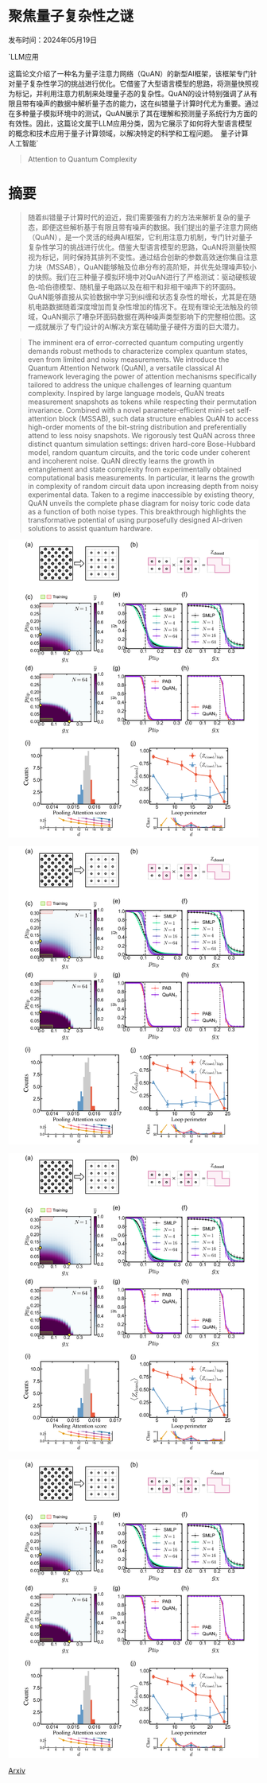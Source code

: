 # 聚焦量子复杂性之谜

发布时间：2024年05月19日

`LLM应用

这篇论文介绍了一种名为量子注意力网络（QuAN）的新型AI框架，该框架专门针对量子复杂性学习的挑战进行优化。它借鉴了大型语言模型的思路，将测量快照视为标记，并利用注意力机制来处理量子态的复杂性。QuAN的设计特别强调了从有限且带有噪声的数据中解析量子态的能力，这在纠错量子计算时代尤为重要。通过在多种量子模拟环境中的测试，QuAN展示了其在理解和预测量子系统行为方面的有效性。因此，这篇论文属于LLM应用分类，因为它展示了如何将大型语言模型的概念和技术应用于量子计算领域，以解决特定的科学和工程问题。` `量子计算` `人工智能`

> Attention to Quantum Complexity

# 摘要

> 随着纠错量子计算时代的迫近，我们需要强有力的方法来解析复杂的量子态，即便这些解析基于有限且带有噪声的数据。我们提出的量子注意力网络（QuAN），是一个灵活的经典AI框架，它利用注意力机制，专门针对量子复杂性学习的挑战进行优化。借鉴大型语言模型的思路，QuAN将测量快照视为标记，同时保持其排列不变性。通过结合创新的参数高效迷你集自注意力块（MSSAB），QuAN能够触及位串分布的高阶矩，并优先处理噪声较小的快照。我们在三种量子模拟环境中对QuAN进行了严格测试：驱动硬核玻色-哈伯德模型、随机量子电路以及在相干和非相干噪声下的环面码。QuAN能够直接从实验数据中学习到纠缠和状态复杂性的增长，尤其是在随机电路数据随着深度增加而复杂性增加的情况下。在现有理论无法触及的领域，QuAN揭示了嘈杂环面码数据在两种噪声类型影响下的完整相位图。这一成就展示了专门设计的AI解决方案在辅助量子硬件方面的巨大潜力。

> The imminent era of error-corrected quantum computing urgently demands robust methods to characterize complex quantum states, even from limited and noisy measurements. We introduce the Quantum Attention Network (QuAN), a versatile classical AI framework leveraging the power of attention mechanisms specifically tailored to address the unique challenges of learning quantum complexity. Inspired by large language models, QuAN treats measurement snapshots as tokens while respecting their permutation invariance. Combined with a novel parameter-efficient mini-set self-attention block (MSSAB), such data structure enables QuAN to access high-order moments of the bit-string distribution and preferentially attend to less noisy snapshots. We rigorously test QuAN across three distinct quantum simulation settings: driven hard-core Bose-Hubbard model, random quantum circuits, and the toric code under coherent and incoherent noise. QuAN directly learns the growth in entanglement and state complexity from experimentally obtained computational basis measurements. In particular, it learns the growth in complexity of random circuit data upon increasing depth from noisy experimental data. Taken to a regime inaccessible by existing theory, QuAN unveils the complete phase diagram for noisy toric code data as a function of both noise types. This breakthrough highlights the transformative potential of using purposefully designed AI-driven solutions to assist quantum hardware.

![聚焦量子复杂性之谜](../../../paper_images/2405.11632/x1.png)

![聚焦量子复杂性之谜](../../../paper_images/2405.11632/x2.png)

![聚焦量子复杂性之谜](../../../paper_images/2405.11632/x3.png)

![聚焦量子复杂性之谜](../../../paper_images/2405.11632/x4.png)

[Arxiv](https://arxiv.org/abs/2405.11632)